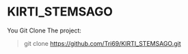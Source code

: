 # KIRTI_STEMSAGO

You Git Clone The project: 
 >git clone https://github.com/Tri69/KIRTI_STEMSAGO.git

